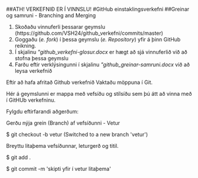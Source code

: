##ATH! VERKEFNIÐ ER Í VINNSLU!
#GitHub einstaklingsverkefni
##Greinar og samruni - Branching and Merging
<ol>
 <li>Skoðaðu vinnuferli þessarar geymslu 
 	(https://github.com/VSH24/github_verkefni/commits/master)
 </li>
 <li>Goggaðu (<i>e. fork</i>) í þessa geymslu (<i>e. Repository</i>) yfir á þinn GitHub reikning.</li>
 <li>Í skjalinu <i> "github_verkefni-glosur.docx </i> er hægt að sjá vinnuferlið við að stofna þessa geymslu</li>
 <li>Farðu eftir verklýsingunni í skjalinu <i>"github_greinar-samruni.docx</i> við að leysa verkefnið</li>
</ol>



Eftir að hafa afritað Github verkefnið Vaktaðu möppuna í Git.

Hér á geymslunni er mappa með vefsíðu og stílsíðu sem þú átt að vinna með í GitHUb verkefninu.


Fylgdu eftirfarandi aðgerðum:

Gerðu nýja grein (Branch) af vefsíðunni - Vetur 

$ git checkout -b vetur
	(Switched to a new branch 'vetur')

Breyttu litaþema vefsíðunnar, leturgerð og titil.

$ git add .

$ git commit -m 'skipti yfir í vetur litaþema'
